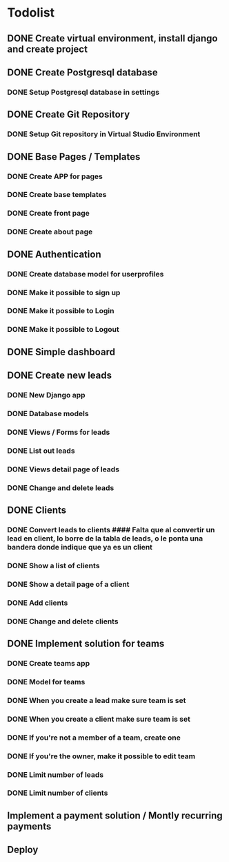 # Todolist

## DONE Create virtual environment, install django and create project

## DONE Create Postgresql database

### DONE Setup Postgresql database in settings

## DONE Create Git Repository

### DONE Setup Git repository in Virtual Studio Environment

## DONE Base Pages / Templates

### DONE Create APP for pages

### DONE Create base templates

### DONE Create front page

### DONE Create about page

## DONE Authentication

### DONE Create database model for userprofiles

### DONE Make it possible to sign up

### DONE Make it possible to Login

### DONE Make it possible to Logout

## DONE Simple dashboard

## DONE Create new leads

### DONE New Django app

### DONE Database models

### DONE Views / Forms for leads

### DONE List out leads

### DONE Views detail page of leads

### DONE Change and delete leads

## DONE Clients

### DONE Convert leads to clients #### Falta que al convertir un lead en client, lo borre de la tabla de leads, o le ponta una bandera donde indique que ya es un client

### DONE Show a list of clients

### DONE Show a detail page of a client

### DONE Add clients

### DONE Change and delete clients

## DONE Implement solution for teams

### DONE Create teams app

### DONE Model for teams

### DONE When you create a lead make sure team is set

### DONE When you create a client make sure team is set

### DONE If you're not a member of a team, create one

### DONE If you're the owner, make it possible to edit team

### DONE Limit number of leads

### DONE Limit number of clients

## Implement a payment solution / Montly recurring payments

## Deploy
  